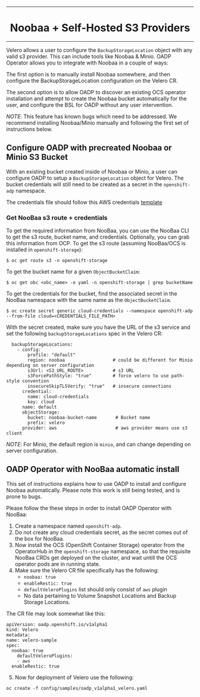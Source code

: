 <hr style="height:1px;border:none;color:#333;">
<h1 align="center">Noobaa + Self-Hosted S3 Providers</h1>
<hr style="height:1px;border:none;color:#333;">

Velero allows a user to configure the `BackupStorageLocation` object with any
valid s3 provider. This can include tools like Noobaa & Minio. OADP Operator
allows you to integrate with Noobaa in a couple of ways: 

The first option is to manually install Noobaa somewhere, and then configure 
the BackupStorageLocation configuration on the Velero CR. 

The second option is to allow OADP to discover an existing OCS operator 
installation and attempt to create the Noobaa bucket automatically for the user, 
and configure the BSL for OADP without any user intervention. 

*NOTE*: This feature has known bugs which need to be
addressed. We recommend installing Noobaa/Minio manually and following the
first set of instructions below.

## Configure OADP with precreated Noobaa or Minio S3 Bucket

With an existing bucket created inside of Noobaa or Minio, a user can configure
OADP to setup a `BackupStorageLocation` object for Velero. The bucket
credentials will still need to be created as a secret in the `openshift-adp`
namespace.

The credentials file should follow this AWS credentials
[template](https://github.com/konveyor/velero-examples/blob/master/velero-install/aws-credentials)

### Get NooBaa s3 route + credentials
To get the required information from NooBaa, you can use the NooBaa CLI to get
the s3 route, bucket name, and credentials. Optionally, you can grab this
information from OCP. To get the s3 route (assuming NooBaa/OCS is installed in
`openshift-storage`):

```
$ oc get route s3 -n openshift-storage
```

To get the bucket name for a given `ObjectBucketClaim`:

```
$ oc get obc <obc_name> -o yaml -n openshift-storage | grep bucketName
```

To get the credentials for the bucket, find the associated secret in the NooBaa
namespace with the same name as the `ObjectBucketClaim`.

```
$ oc create secret generic cloud-credentials --namespace openshift-adp --from-file cloud=<CREDENTIALS_FILE_PATH>
```

With the secret created, make sure you have the URL of the s3 service and set
the following `backupStorageLocations` spec in the Velero CR:

```
  backupStorageLocations:
    - config:
        profile: "default"
        region: noobaa                  # could be different for Minio depending on server configuration
        s3Url: <S3_URL_ROUTE>           # s3 URL
        s3ForcePathStyle: "true"        # force velero to use path-style convention
        insecureSkipTLSVerify: "true"   # insecure connections
      credential:
        name: cloud-credentials
        key: cloud
      name: default
      objectStorage:
        bucket: noobaa-bucket-name       # Bucket name
        prefix: velero
      provider: aws                      # aws provider means use s3 client               
```

*NOTE*: For Minio, the default region is `minio`, and can change depending on
server configuration.

## OADP Operator with NooBaa automatic install

This set of instructions explains how to use OADP to install and configure
Noobaa automatically. Please note this work is still being tested, and is prone
to bugs.

Please follow the these steps in order to install OADP Operator with NooBaa:

1. Create a namespace named `openshift-adp`.
2. Do not create any cloud credentials secret, as the secret comes out of the 
box for NooBaa.
3. Now install the OCS (OpenShift Container Storage) operator from the 
OperatorHub in the `openshift-storage` namespace, so that the requisite NooBaa 
CRDs get deployed on the cluster, and wait untill the OCS operator pods are in 
running state.
4. Make sure the Velero CR file specifically has the following:
   - `noobaa: true`
   - `enableRestic: true`
   - `defaultVeleroPlugins` list should only consist of `aws` plugin
   - No data pertaining to Volume Snapshot Locations and Backup Storage Locations.
 
The CR file may look somewhat like this:

  ```
  apiVersion: oadp.openshift.io/v1alpha1
  kind: Velero
  metadata:
  name: velero-sample
  spec:
    noobaa: true
      defaultVeleroPlugins:
      - aws
    enableRestic: true
  ```
  
5. Now for deployment of Velero use the following:

```
oc create -f config/samples/oadp_v1alpha1_velero.yaml
```
